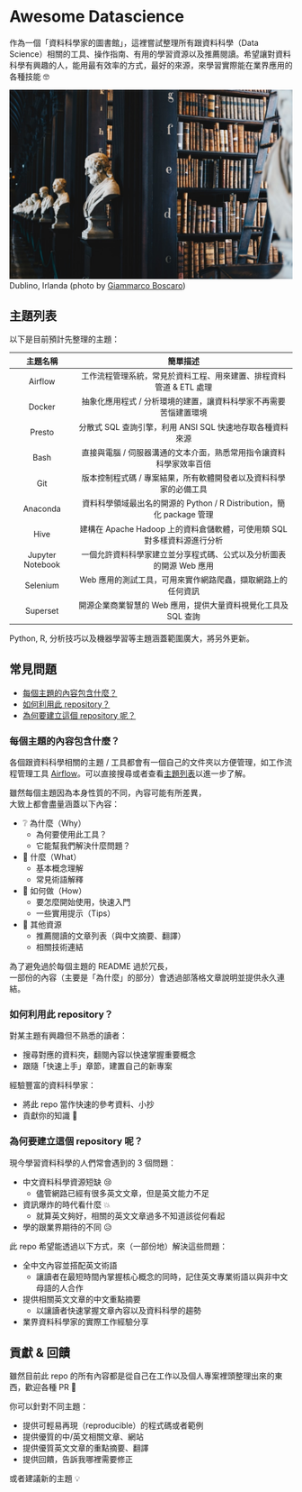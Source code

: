 # Awesome Datascience
作為一個「資料科學家的圖書館」，這裡嘗試整理所有跟資料科學（Data Science）相關的工具、操作指南、有用的學習資源以及推薦閱讀。希望讓對資料科學有興趣的人，能用最有效率的方式，最好的來源，來學習實際能在業界應用的各種技能 :nerd_face:

![Dublino, Irlanda.](images/cover.jpg)
Dublino, Irlanda (photo by [Giammarco Boscaro](https://unsplash.com/photos/zeH-ljawHtg?utm_source=unsplash&utm_medium=referral&utm_content=creditCopyText))


## 主題列表
以下是目前預計先整理的主題：

| 主題名稱 | 簡單描述 |
| :---: | :---: |
| Airflow | 工作流程管理系統，常見於資料工程、用來建置、排程資料管道 & ETL 處理 |
| Docker | 抽象化應用程式 / 分析環境的建置，讓資料科學家不再需要苦惱建置環境 |
| Presto | 分散式 SQL 查詢引擎，利用 ANSI SQL 快速地存取各種資料來源 |
| Bash | 直接與電腦 / 伺服器溝通的文本介面，熟悉常用指令讓資料科學家效率百倍 |
| Git | 版本控制程式碼 / 專案結果，所有軟體開發者以及資料科學家的必備工具 |
| Anaconda | 資料科學領域最出名的開源的 Python / R Distribution，簡化 package 管理 |
| Hive | 建構在 Apache Hadoop 上的資料倉儲軟體，可使用類 SQL 對多樣資料源進行分析|
| Jupyter Notebook | 一個允許資料科學家建立並分享程式碼、公式以及分析圖表的開源 Web 應用 |
| Selenium | Web 應用的測試工具，可用來實作網路爬蟲，擷取網路上的任何資訊 |
| Superset | 開源企業商業智慧的 Web 應用，提供大量資料視覺化工具及 SQL 查詢 |

Python, R, 分析技巧以及機器學習等主題涵蓋範圍廣大，將另外更新。

## 常見問題

- [每個主題的內容包含什麼？](#每個主題的內容包含什麼)
- [如何利用此 repository？](#如何利用此-repository)
- [為何要建立這個 repository 呢？](#為何要建立這個-repository-呢)

### 每個主題的內容包含什麼？  
各個跟資料科學相關的主題 / 工具都會有一個自己的文件夾以方便管理，如工作流程管理工具 [Airflow](airflow)。可以直接搜尋或者查看[主題列表](#主題列表)以進一步了解。

雖然每個主題因為本身性質的不同，內容可能有所差異，  
大致上都會盡量涵蓋以下內容：
- :grey_question: 為什麼（Why）
    - 為何要使用此工具？
    - 它能幫我們解決什麼問題？
- :notebook: 什麼（What）
    - 基本概念理解
    - 常見術語解釋
- :wrench: 如何做（How）
    - 要怎麼開始使用，快速入門
    - 一些實用提示（Tips）
- :book: 其他資源 
    - 推薦閱讀的文章列表（與中文摘要、翻譯）
    - 相關技術連結

為了避免過於每個主題的 README 過於冗長，  
一部份的內容（主要是「為什麼」的部分）會透過部落格文章說明並提供永久連結。

### 如何利用此 repository？
對某主題有興趣但不熟悉的讀者：
- 搜尋對應的資料夾，翻閱內容以快速掌握重要概念
- 跟隨「快速上手」章節，建置自己的新專案

經驗豐富的資料科學家：
- 將此 repo 當作快速的參考資料、小抄
- 貢獻你的知識 :facepunch:


### 為何要建立這個 repository 呢？  
現今學習資料科學的人們常會遇到的 3 個問題：
- 中文資料科學資源短缺 :cry:
    - 儘管網路已經有很多英文文章，但是英文能力不足
- 資訊爆炸的時代看什麼 :boom:
    - 就算英文夠好，相關的英文文章過多不知道該從何看起
- 學的跟業界期待的不同 :disappointed_relieved:

此 repo 希望能透過以下方式，來（一部份地）解決這些問題：
- 全中文內容並搭配英文術語
    - 讓讀者在最短時間內掌握核心概念的同時，記住英文專業術語以與非中文母語的人合作
- 提供相關英文文章的中文重點摘要
    - 以讓讀者快速掌握文章內容以及資料科學的趨勢
- 業界資料科學家的實際工作經驗分享



## 貢獻 & 回饋
雖然目前此 repo 的所有內容都是從自己在工作以及個人專案裡頭整理出來的東西，歡迎各種 PR :clap:

你可以針對不同主題：
- 提供可輕易再現（reproducible）的程式碼或者範例
- 提供優質的中/英文相關文章、網站
- 提供優質英文文章的重點摘要、翻譯
- 提供回饋，告訴我哪裡需要修正

或者建議新的主題 :bulb: